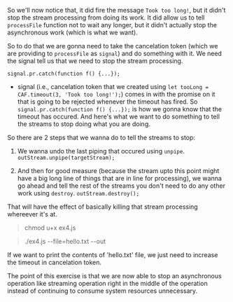 So we'll now notice that, it did fire the message `Took too long!`, but it didn't stop the stream processing from doing its work. It did allow us to tell `processFile` function not to wait any longer, but it didn't actually stop the asynchronous work (which is what we want).  

So to do that we are gonna need to take the cancelation token (which we are providing to `processFile` as `signal`) and do something with it. We need the signal tell us that we need to stop the stream processing.


`signal.pr.catch(function f() {...});`
  - signal (i.e., cancelation token that we created using `let tooLong = CAF.timeout(3, 'Took too long!');`) comes in with the promise on it that is going to be rejected whenever the timeout has fired. So `signal.pr.catch(function f() {...});` is how we gonna know that the timeout has occured. And here's what we want to do something to tell the streams to stop doing what you are doing.


So there are 2 steps that we wanna do to tell the streams to stop:
1. We wanna undo the last piping that occured using `unpipe`.
  `outStream.unpipe(targetStream);`

2. And then for good measure (because the stream upto this point might have a big long line of things that are in line for processing), we wanna go ahead and tell the rest of the streams you don't need to do any other work using `destroy`.
`outStream.destroy();`

That will have the effect of basically killing that stream processing whereever it's at.

<!--
  function* processFile(signal, incomingStream) {
      let outStream = incomingStream;

      if (args.uncompress) {
          let gUnzipStream = zlib.createGunzip();
          outStream = outStream.pipe(gUnzipStream);
      }

      const upperStream = new Transform({
          transform(chunk, encoding, cb) {
              this.push(chunk.toString().toUpperCase());
              cb();
          }
      });

      outStream = outStream.pipe(upperStream);

      if (args.compress) {
          let gzipStream = zlib.createGzip();
          outStream = outStream.pipe(gzipStream);
          OUTFILE = `${OUTFILE}.gz`
      }

      let targetStream;

      if (args.out) {
          targetStream = process.stdout;
      } else {
          // make a file system stream to dump the contents from the stream into another file
          targetStream = fs.createWriteStream(OUTFILE);
      }

      outStream.pipe(targetStream);

      signal.pr.catch(function f() {
          outStream.unpipe(targetStream);
          outStream.destroy();
      });

      yield streamComplete(outStream);
  }
-->

<!-- TERMINAL -->
> chmod u+x ex4.js

<!-- TERMINAL -->
> ./ex4.js --file=hello.txt --out

<!--
  OUTPUT
    args:  { _: [],
      help: false,
      in: false,
      out: true,
      compress: false,
      uncompress: false,
      file: 'hello.txt' }
    Took too long!
-->

If we want to print the contents of 'hello.txt' file, we just need to increase the timeout in cancelation token.

The point of this exercise is that we are now able to stop an asynchronous operation like streaming operation right in the middle of the operation instead of continuing to consume system resources unnecessary. 
